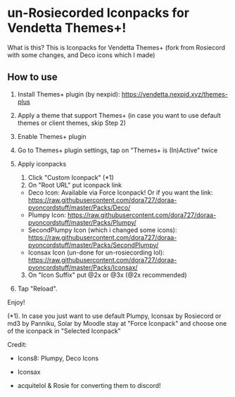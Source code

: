 # un-Rosiecorded Iconpacks for Vendetta Themes+!

What is this? This is Iconpacks for Vendetta Themes+ (fork from Rosiecord with some changes, and Deco icons which I made)

## How to use

1. Install Themes+ plugin (by nexpid): https://vendetta.nexpid.xyz/themes-plus
2. Apply a theme that support Themes+
   (in case you want to use default themes or client themes, skip Step 2)
3. Enable Themes+ plugin
4. Go to Themes+ plugin settings, tap on "Themes+ is (In)Active" twice
5. Apply iconpacks

    1. Click "Custom Iconpack" (*1)
    2. On "Root URL" put iconpack link
     - Deco Icon: Available via Force Iconpack! Or if you want the link: https://raw.githubusercontent.com/dora727/doraa-pyoncordstuff/master/Packs/Deco/
     - Plumpy Icon: https://raw.githubusercontent.com/dora727/doraa-pyoncordstuff/master/Packs/Plumpy/
     - SecondPlumpy Icon (which i changed some icons): https://raw.githubusercontent.com/dora727/doraa-pyoncordstuff/master/Packs/SecondPlumpy/
     - Iconsax Icon (un-done for un-rosiecording lol): https://raw.githubusercontent.com/dora727/doraa-pyoncordstuff/master/Packs/Iconsax/
    3. On "Icon Suffix" put @2x or @3x (@2x recommended)
7. Tap "Reload".

Enjoy!

(*1). In case you just want to use default Plumpy, Iconsax by Rosiecord or md3 by Panniku, Solar by Moodle stay at "Force Iconpack" and choose one of the iconpack in "Selected Iconpack"




Credit:

- Icons8: Plumpy, Deco Icons

- Iconsax

- acquitelol & Rosie for converting them to discord!
